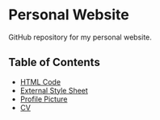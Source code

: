 # Personal Website
GitHub repository for my personal website.

## Table of Contents
  * [HTML Code](index.html)
  * [External Style Sheet](style.css)
  * [Profile Picture](profile.jpg)
  * [CV](CV_Felix_Bracht.pdf)
